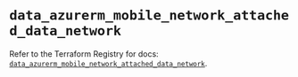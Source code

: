 # `data_azurerm_mobile_network_attached_data_network`

Refer to the Terraform Registry for docs: [`data_azurerm_mobile_network_attached_data_network`](https://registry.terraform.io/providers/hashicorp/azurerm/4.30.0/docs/data-sources/mobile_network_attached_data_network).
